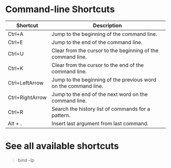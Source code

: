 # Command-line Shortcuts

| Shortcut        | Description                                                     |
| --------------- | --------------------------------------------------------------- |
| Ctrl+A          | Jump to the beginning of the command line.                      |
| Ctrl+E          | Jump to the end of the command line.                            |
| Ctrl+U          | Clear from the cursor to the beginning of the command line.     |
| Ctrl+K          | Clear from the cursor to the end of the command line.           |
| Ctrl+LeftArrow  | Jump to the beginning of the previous word on the command line. |
| Ctrl+RightArrow | Jump to the end of the next word on the command line.           |
| Ctrl+R          | Search the history list of commands for a pattern.              |
| Alt + .         | Insert last argument from last command.                         |

# See all available shortcuts

> bind -lp
